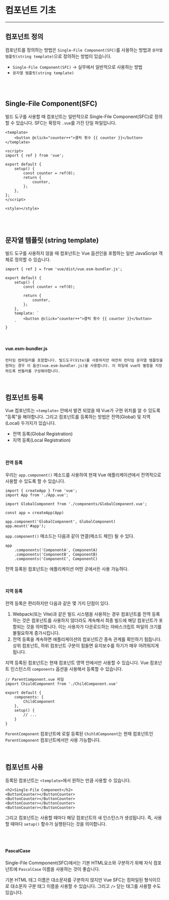 # 컴포넌트 기초
<hr>


## 컴포넌트 정의
컴포넌트를 정의하는 방법은 `Single-File Component(SFC)`를 사용하는 방법과 `문자열 템플릿(string template)`으로 정의하는 방법이 있습니다.

- `Single-File Component(SFC)` -> 실무에서 일반적으로 사용하는 방법
- `문자열 템플릿(string template)`


<br><br>


## Single-File Component(SFC)
빌드 도구를 사용할 때 컴포넌트는 일반적으로 Single-File Component(SFC)로 정의할 수 있습니다. SFC는 확장자 `.vue`를 가진 단일 파일입니다.

```
<template>
    <button @click="counter++">클릭 횟수 {{ counter }}</button>
</template>

<script>
import { ref } from 'vue';

export default {
    setup() {
        const counter = ref(0);
        return {
            counter,
        };
    },
};
</script>

<style></style>
```


<br><br>


## 문자열 템플릿 (string template)
빌드 도구를 사용하지 않을 때 컴포넌트는 Vue 옵션인을 포함하는 일반 JavaScript 객체로 정의할 수 있습니다.

```
import { ref } = from 'vue/dist/vue.esm-bundler.js';

export default {
    setup() {
        const counter = ref(0);

        return {
            counter,
        };
    },
    template: `
        <button @click="counter++">클릭 횟수 {{ counter }}</button>
    `
}
```

<br>


#### vue.esm-bundler.js

```
런타임 컴파일러를 포함합니다. 빌드도구(Vite)를 사용하지만 여전히 런타임 문자열 템플릿을 원하는 경우 이 옵션(vue.esm-bundler.js)을 사용합니다. 이 파일에 vue의 별칭을 지정하도록 번들러를 구성해야합니다.
```



<br>

## 컴포넌트 등록
Vue 컴포넌트는 `<template>` 안에서 발견 되었을 때 Vue가 구현 위치를 알 수 있도록 "등록"을 해야합니다. 그리고 컴포넌트를 등록하는 방법은 전역(Global) 및 지역(Local) 두가지가 있습니다.

- 전역 등록(Global Registration)
- 지역 등록(Local Registration)



<br>

#### 전역 등록
우리는 `app.component()` 메소드를 사용하여 현재 Vue 애플리케이션에서 전역적으로 사용할 수 있도록 할 수 있습니다.

```
import { createApp } from 'vue';
import App from './App.vue';

import GlobalComponent from './components/GlobalComponent.vue';

const app = createApp(App)

app.component('GlobalComponent', GlobalComponent)
app.mount('#app');
```

`app.component()` 메소드는 다음과 같이 연결(메소드 체인) 될 수 있다.

```
app
    .components('ComponentA', ComponentA)
    .components('ComponentB', ComponentB)
    .components('ComponentC', ComponentC)
```

전역 등록된 컴포넌트는 애플리케이션 어떤 곳에서든 사용 가능하다.


<br>

#### 지역 등록
전역 등록은 편리하지만 다음과 같은 몇 가지 단점이 있다.

1. Webpack(또는 Vite)과 같은 빌드 시스템을 사용하는 경우 컴포넌트를 전역 등록하는 것은 컴포넌트를 사용하지 않더라도 계속해서 최종 빌드에 해당 컴포넌트가 포함되는 것을 의미합니다. 이는 사용자가 다운로드하는 자바스크립트 파일의 크기를 불필요하게 증가시킵니다.
2. 전역 등록을 계속하면 애플리케이션의 컴포넌트간 종속 관계를 확인하기 힘듭니다. 상위 컴포넌트, 하위 컴포넌트 구분이 힘들면 유지보수를 하기가 매우 어려워지게 됩니다.

지역 등록된 컴포넌트는 현재 컴포넌트 영역 안에서만 사용할 수 있습니다. Vue 컴포넌트 인스턴스의 `components` 옵션을 사용해서 등록할 수 있습니다.

```
// ParentComponent.vue 파일
import ChiuldComponent from './ChildComponent.vue'

export default {
    components: {
        ChildComponent
    },
    setup() {
        // ...
    }
}
```

`ParentComponent` 컴포넌트에 로컬 등록된 `ChihldComponent`는 현재 컴포넌트인 `ParentComponent` 컴포넌트에서만 사용 가능합니다.



<br>

## 컴포넌트 사용
등록된 컴포넌트는 `<template>`에서 원하는 만큼 사용할 수 있습니다.

```
<h2>Single-File Component</h2>
<ButtonCounter></ButtonCounter>
<ButtonCounter></ButtonCounter>
<ButtonCounter></ButtonCounter>
<ButtonCounter></ButtonCounter>
```

그리고 컴포넌트는 사용할 때마다 해당 컴포넌트의 새 인스턴스가 생성됩니다. 즉, 사용할 때마다 `setup()` 함수가 실행된다는 것을 의미합니다.



<br><br>

#### PascalCase
Single-File Commponent(SFC)에서는 기본 HTML요소와 구분하기 위해 자식 컴포넌트에 `PascalCase` 이름을 사용하는 것이 좋습니다.

기본 HTML 태그 이름은 대소문자를 구분하지 않지만 Vue SFC는 컴파일된 형식이므로 대소문자 구분 태그 이름을 사용할 수 있습니다. 그리고 `/>` 닫는 태그를 사용할 수도 있습니다.



